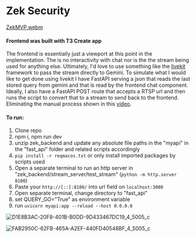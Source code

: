 # Zek Security

[ZekMVP.webm](https://github.com/user-attachments/assets/2de40ae8-83c3-472a-a56c-dff1bf744df3)

#### Frontend was built with T3 Create app

The frontend is essentially just a viewport at this point in the implementation. The is no interactivity with chat nor is the the stream being used for anything else. Ultimately, I'd love to use something like the 
[livekit](https://kitt.livekit.io/) framework to pass the stream directly to Gemini. To simulate what I would like to get done using livekit I have FastAPI serving a json that reads the last stored query from gemini and that is read by the frontend chat component. Ideally, I also have a FastAPI POST route that accepts a RTSP url and then runs the script to convert that to a stream to send back to the frontend. Eliminating the manual process shown in this [video](https://youtu.be/tGvqoIT4iPE). 

#### To run:

1. Clone repo
2. npm i, npm run dev
3. unzip zek_backend and update any absolute file paths in the "myapi" in the "fast_api" folder and related scripts accordingly
4. `pip install -r reqmacos.txt` or only install imported packages by scripts used
5. Open a separate terminal to run an http server in "zek_backend/stream_server/test_stream" (`python -m http.server 8100`)
6. Paste your `http://[::]:8100/` into url field on `localhost:3000`
7. Open separate terminal, change directory to "fast_api" 
8. set QUERY_GO="True" as environment variable
9. run `uvicorn myapi:app --reload --host 0.0.0.0`


![D1E8B3AC-20F8-401B-B0DD-9D433467DC19_4_5005_c](https://github.com/user-attachments/assets/e2b29fa2-941e-4762-9f04-85546685c7eb)


![FAB2950C-62FB-465A-A2EF-440FD40548BF_4_5005_c](https://github.com/user-attachments/assets/d1418b6b-e332-41a9-9978-bfce6c453ce0)



